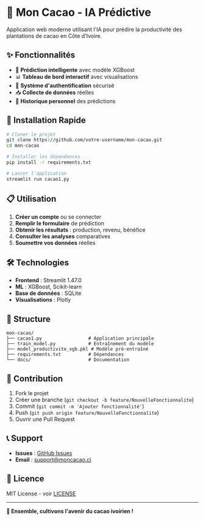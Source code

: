 # 🌱 Mon Cacao - IA Prédictive

Application web moderne utilisant l'IA pour prédire la productivité des plantations de cacao en Côte d'Ivoire.

## ✨ Fonctionnalités

- 🔮 **Prédiction intelligente** avec modèle XGBoost
- 📊 **Tableau de bord interactif** avec visualisations
- 👤 **Système d'authentification** sécurisé
- 📥 **Collecte de données** réelles
- 📂 **Historique personnel** des prédictions

## 🚀 Installation Rapide

```bash
# Cloner le projet
git clone https://github.com/votre-username/mon-cacao.git
cd mon-cacao

# Installer les dépendances
pip install -r requirements.txt

# Lancer l'application
streamlit run cacao1.py
```

## 📋 Utilisation

1. **Créer un compte** ou se connecter
2. **Remplir le formulaire** de prédiction
3. **Obtenir les résultats** : production, revenu, bénéfice
4. **Consulter les analyses** comparatives
5. **Soumettre vos données** réelles

## 🛠️ Technologies

- **Frontend** : Streamlit 1.47.0
- **ML** : XGBoost, Scikit-learn
- **Base de données** : SQLite
- **Visualisations** : Plotly

## 📁 Structure

```
mon-cacao/
├── cacao1.py                 # Application principale
├── train_model.py            # Entraînement du modèle
├── model_productivite_xgb.pkl # Modèle pré-entraîné
├── requirements.txt          # Dépendances
└── docs/                     # Documentation
```

## 🤝 Contribution

1. Fork le projet
2. Créer une branche (`git checkout -b feature/NouvelleFonctionnalite`)
3. Commit (`git commit -m 'Ajouter fonctionnalité'`)
4. Push (`git push origin feature/NouvelleFonctionnalite`)
5. Ouvrir une Pull Request

## 📞 Support

- **Issues** : [GitHub Issues](https://github.com/votre-username/mon-cacao/issues)
- **Email** : support@moncacao.ci

## 📄 Licence

MIT License - voir [LICENSE](LICENSE)

---

**🌱 Ensemble, cultivons l'avenir du cacao ivoirien !**
